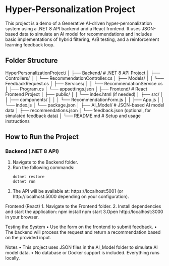 # Hyper-Personalization Project

This project is a demo of a Generative AI-driven hyper-personalization system using a .NET 8 API backend and a React frontend. It uses JSON-based data to simulate an AI model for recommendations and includes basic implementations of hybrid filtering, A/B testing, and a reinforcement learning feedback loop.


## Folder Structure
HyperPersonalizationProject/
│
├── Backend/                   # .NET 8 API Project
│   ├── Controllers/
│   │   └── RecommendationController.cs
│   ├── Models/
│   │   └── FeedbackRequest.cs
│   ├── Services/
│   │   └── RecommendationService.cs
│   ├── Program.cs
│   └── appsettings.json
│
├── Frontend/                  # React Frontend Project
│   ├── public/
│   │   └── index.html         (if needed)
│   ├── src/
│   │   ├── components/
│   │   │   └── RecommendationForm.js
│   │   ├── App.js
│   │   └── index.js
│   └── package.json
│
├── AI_Model/                  # JSON-based AI model data
│   ├── recommendations.json
│   └── feedback.json          (optional, for simulated feedback data)
│
└── README.md                  # Setup and usage instructions

## How to Run the Project

### Backend (.NET 8 API)
1. Navigate to the Backend folder.
2. Run the following commands:
   ```bash
   dotnet restore
   dotnet run
3.	The API will be available at: https://localhost:5001 (or http://localhost:5000 depending on your configuration).

Frontend (React)
	1.	Navigate to the Frontend folder.
	2.	Install dependencies and start the application:
        npm install
        npm start
    3.Open http://localhost:3000 in your browser.

Testing the System
	•	Use the form on the frontend to submit feedback.
	•	The backend will process the request and return a recommendation based on the provided input.

Notes
	•	This project uses JSON files in the AI_Model folder to simulate AI model data.
	•	No database or Docker support is included. Everything runs locally.

